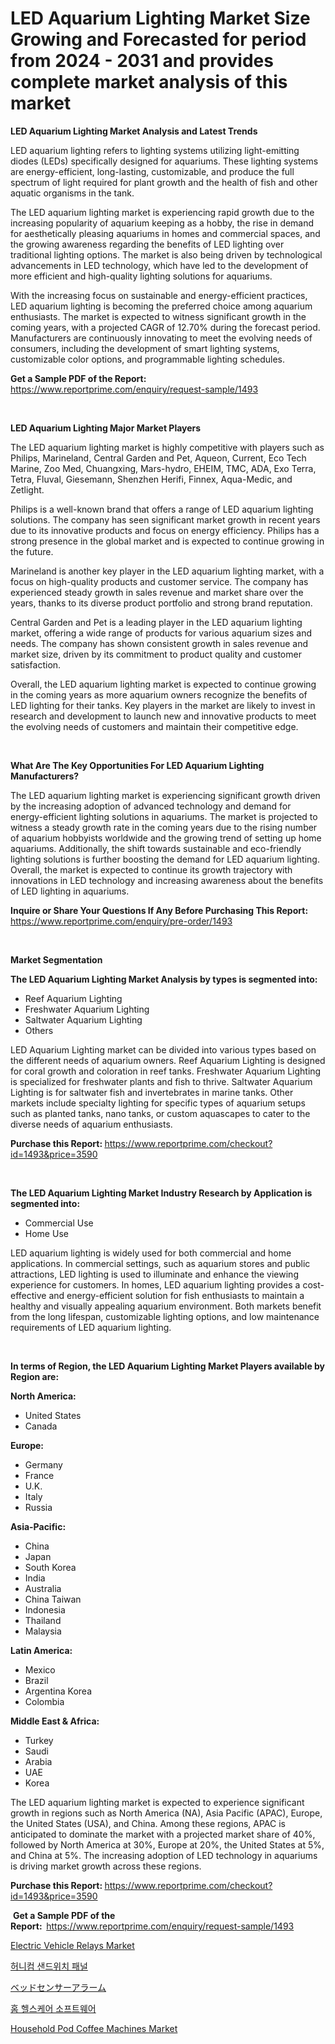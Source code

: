 <p><h1>LED Aquarium Lighting Market Size Growing and Forecasted for period from 2024 - 2031 and provides complete market analysis of this market</h1></p><p><strong>LED Aquarium Lighting Market Analysis and Latest Trends</strong></p>
<p><p>LED aquarium lighting refers to lighting systems utilizing light-emitting diodes (LEDs) specifically designed for aquariums. These lighting systems are energy-efficient, long-lasting, customizable, and produce the full spectrum of light required for plant growth and the health of fish and other aquatic organisms in the tank.</p><p>The LED aquarium lighting market is experiencing rapid growth due to the increasing popularity of aquarium keeping as a hobby, the rise in demand for aesthetically pleasing aquariums in homes and commercial spaces, and the growing awareness regarding the benefits of LED lighting over traditional lighting options. The market is also being driven by technological advancements in LED technology, which have led to the development of more efficient and high-quality lighting solutions for aquariums.</p><p>With the increasing focus on sustainable and energy-efficient practices, LED aquarium lighting is becoming the preferred choice among aquarium enthusiasts. The market is expected to witness significant growth in the coming years, with a projected CAGR of 12.70% during the forecast period. Manufacturers are continuously innovating to meet the evolving needs of consumers, including the development of smart lighting systems, customizable color options, and programmable lighting schedules.</p></p>
<p><strong>Get a Sample PDF of the Report:&nbsp;</strong> <a href="https://www.reportprime.com/enquiry/request-sample/1493">https://www.reportprime.com/enquiry/request-sample/1493</a></p>
<p>&nbsp;</p>
<p><strong>LED Aquarium Lighting Major Market Players</strong></p>
<p><p>The LED aquarium lighting market is highly competitive with players such as Philips, Marineland, Central Garden and Pet, Aqueon, Current, Eco Tech Marine, Zoo Med, Chuangxing, Mars-hydro, EHEIM, TMC, ADA, Exo Terra, Tetra, Fluval, Giesemann, Shenzhen Herifi, Finnex, Aqua-Medic, and Zetlight. </p><p>Philips is a well-known brand that offers a range of LED aquarium lighting solutions. The company has seen significant market growth in recent years due to its innovative products and focus on energy efficiency. Philips has a strong presence in the global market and is expected to continue growing in the future.</p><p>Marineland is another key player in the LED aquarium lighting market, with a focus on high-quality products and customer service. The company has experienced steady growth in sales revenue and market share over the years, thanks to its diverse product portfolio and strong brand reputation.</p><p>Central Garden and Pet is a leading player in the LED aquarium lighting market, offering a wide range of products for various aquarium sizes and needs. The company has shown consistent growth in sales revenue and market size, driven by its commitment to product quality and customer satisfaction.</p><p>Overall, the LED aquarium lighting market is expected to continue growing in the coming years as more aquarium owners recognize the benefits of LED lighting for their tanks. Key players in the market are likely to invest in research and development to launch new and innovative products to meet the evolving needs of customers and maintain their competitive edge.</p></p>
<p>&nbsp;</p>
<p><strong>What Are The Key Opportunities For LED Aquarium Lighting Manufacturers?</strong></p>
<p><p>The LED aquarium lighting market is experiencing significant growth driven by the increasing adoption of advanced technology and demand for energy-efficient lighting solutions in aquariums. The market is projected to witness a steady growth rate in the coming years due to the rising number of aquarium hobbyists worldwide and the growing trend of setting up home aquariums. Additionally, the shift towards sustainable and eco-friendly lighting solutions is further boosting the demand for LED aquarium lighting. Overall, the market is expected to continue its growth trajectory with innovations in LED technology and increasing awareness about the benefits of LED lighting in aquariums.</p></p>
<p><strong>Inquire or Share Your Questions If Any Before Purchasing This Report:</strong> <a href="https://www.reportprime.com/enquiry/pre-order/1493">https://www.reportprime.com/enquiry/pre-order/1493</a></p>
<p>&nbsp;</p>
<p><strong>Market Segmentation</strong></p>
<p><strong>The LED Aquarium Lighting Market Analysis by types is segmented into:</strong></p>
<p><ul><li>Reef Aquarium Lighting</li><li>Freshwater Aquarium Lighting</li><li>Saltwater Aquarium Lighting</li><li>Others</li></ul></p>
<p><p>LED Aquarium Lighting market can be divided into various types based on the different needs of aquarium owners. Reef Aquarium Lighting is designed for coral growth and coloration in reef tanks. Freshwater Aquarium Lighting is specialized for freshwater plants and fish to thrive. Saltwater Aquarium Lighting is for saltwater fish and invertebrates in marine tanks. Other markets include specialty lighting for specific types of aquarium setups such as planted tanks, nano tanks, or custom aquascapes to cater to the diverse needs of aquarium enthusiasts.</p></p>
<p><strong>Purchase this Report:&nbsp;</strong><a href="https://www.reportprime.com/checkout?id=1493&price=3590">https://www.reportprime.com/checkout?id=1493&price=3590</a></p>
<p>&nbsp;</p>
<p><strong>The LED Aquarium Lighting Market Industry Research by Application is segmented into:</strong></p>
<p><ul><li>Commercial Use</li><li>Home Use</li></ul></p>
<p><p>LED aquarium lighting is widely used for both commercial and home applications. In commercial settings, such as aquarium stores and public attractions, LED lighting is used to illuminate and enhance the viewing experience for customers. In homes, LED aquarium lighting provides a cost-effective and energy-efficient solution for fish enthusiasts to maintain a healthy and visually appealing aquarium environment. Both markets benefit from the long lifespan, customizable lighting options, and low maintenance requirements of LED aquarium lighting.</p></p>
<p>&nbsp;</p>
<p><strong>In terms of Region, the LED Aquarium Lighting Market Players available by Region are:</strong></p>
<p>
    <p> <strong> North America: </strong>
        <ul>
            <li>United States</li>
            <li>Canada</li>
        </ul>
        </p> 
    <p> <strong> Europe: </strong>
        <ul>
            <li>Germany</li>
            <li>France</li>
            <li>U.K.</li>
            <li>Italy</li>
            <li>Russia</li>
        </ul>
        </p> 
    <p> <strong> Asia-Pacific: </strong>
        <ul>
            <li>China</li>
            <li>Japan</li>
            <li>South Korea</li>
            <li>India</li>
            <li>Australia</li>
            <li>China Taiwan</li>
            <li>Indonesia</li>
            <li>Thailand</li>
            <li>Malaysia</li>
        </ul>
        </p> 
    <p> <strong> Latin America: </strong>
        <ul>
            <li>Mexico</li>
            <li>Brazil</li>
            <li>Argentina Korea</li>
            <li>Colombia</li>
        </ul>
        </p> 
    <p> <strong> Middle East & Africa: </strong>
        <ul>
            <li>Turkey</li>
            <li>Saudi</li>
            <li>Arabia</li>
            <li>UAE</li>
            <li>Korea</li>
        </ul>
    </p>
    </p>
<p><p>The LED aquarium lighting market is expected to experience significant growth in regions such as North America (NA), Asia Pacific (APAC), Europe, the United States (USA), and China. Among these regions, APAC is anticipated to dominate the market with a projected market share of 40%, followed by North America at 30%, Europe at 20%, the United States at 5%, and China at 5%. The increasing adoption of LED technology in aquariums is driving market growth across these regions.</p></p>
<p><strong>Purchase this Report: </strong><a href="https://www.reportprime.com/checkout?id=1493&price=3590">https://www.reportprime.com/checkout?id=1493&price=3590</a></p>
<p>&nbsp;<strong>Get a Sample PDF of the Report:&nbsp;&nbsp;</strong><a href="https://www.reportprime.com/enquiry/request-sample/1493">https://www.reportprime.com/enquiry/request-sample/1493</a></p>
<p><strong></strong></p>
<p><p><a href="https://issuu.com/reportprime-2/docs/electric-vehicle-relays-market-size-2030.pptx">Electric Vehicle Relays Market</a></p><p><a href="https://github.com/Penelolack456456/Market-Research-Report-List-1/blob/main/23541488801.md">허니컴 샌드위치 패널</a></p><p><a href="https://github.com/ReganWisoky2023/Market-Research-Report-List-1/blob/main/30417449541.md">ベッドセンサーアラーム</a></p><p><a href="https://github.com/vsr06p4p49/Market-Research-Report-List-1/blob/main/71400828800.md">홈 헬스케어 소프트웨어</a></p><p><a href="https://github.com/jaidynmorantestelletmjzya/Market-Research-Report-List-2/blob/main/household-pod-coffee-machines-market.md">Household Pod Coffee Machines Market</a></p></p>